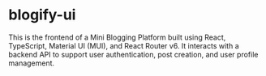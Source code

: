 # blogify-ui
This is the frontend of a Mini Blogging Platform built using React, TypeScript, Material UI (MUI), and React Router v6. It interacts with a backend API to support user authentication, post creation, and user profile management.
